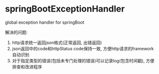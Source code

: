 # springBootExceptionHandler
global exception handler for springBoot

解决的问题:
1) http请求统一返回json格式(正常返回, 出错返回)
2) json返回中的code和httpStatus code保持一致, 方便http请求的framework自动识别
3) 对于指定类型的错误(包括未专门处理的错误)可以记录log(包含时间戳), 方便排查和改进程序
